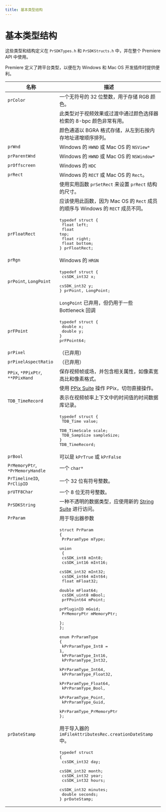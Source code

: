 ```yaml
---
title: 基本类型结构
---
```

# 基本类型结构

这些类型和结构定义在 `PrSDKTypes.h` 和 `PrSDKStructs.h` 中，并在整个 Premiere API 中使用。

Premiere 定义了跨平台类型，以便在为 Windows 和 Mac OS 开发插件时提供便利。

|               名称               |                                                                                                                                                                                                                                                                                                                                                             描述                                                                                                                                                                                                                                                                                                                                                             |
|----------------------------------|-------------------------------------------------------------------------------------------------------------------------------------------------------------------------------------------------------------------------------------------------------------------------------------------------------------------------------------------------------------------------------------------------------------------------------------------------------------------------------------------------------------------------------------------------------------------------------------------------------------------------------------------------------------------------------------------------------------------------------------|
| `prColor`                        | 一个无符号的 32 位整数，用于存储 RGB 颜色。                                                                                                                                                                                                                                                                                                                                                                                                                                                                                                                                                                                                                                                                                |
|                                  | 此类型对于视频效果或过渡中通过颜色选择器检索的 8-bpc 颜色非常有用。                                                                                                                                                                                                                                                                                                                                                                                                                                                                                                                                                                                                                                                             |
|                                  | 颜色通道以 BGRA 格式存储，从左到右按内存地址递增顺序排列。                                                                                                                                                                                                                                                                                                                                                                                                                                                                                                                                                                                                                                        |
| `prWnd`                          | Windows 的 `HWND` 或 Mac OS 的 `NSView*`                                                                                                                                                                                                                                                                                                                                                                                                                                                                                                                                                                                                                                                                                                |
| `prParentWnd`                    | Windows 的 `HWND` 或 Mac OS 的 `NSWindow*`                                                                                                                                                                                                                                                                                                                                                                                                                                                                                                                                                                                                                                                                                              |
| `prOffscreen`                    | Windows 的 `HDC`                                                                                                                                                                                                                                                                                                                                                                                                                                                                                                                                                                                                                                                                                                                     |
| `prRect`                         | Windows 的 `RECT` 或 Mac OS 的 `Rect`。                                                                                                                                                                                                                                                                                                                                                                                                                                                                                                                                                                                                                                                                                                  |
|                                  | 使用实用函数 `prSetRect` 来设置 `prRect` 结构的尺寸。                                                                                                                                                                                                                                                                                                                                                                                                                                                                                                                                                                                                                                                    |
|                                  | 应该使用此函数，因为 Mac OS 的 `Rect` 成员的顺序与 Windows 的 `RECT` 成员不同。                                                                                                                                                                                                                                                                                                                                                                                                                                                                                                                                                                                                                            |
| `prFloatRect`                    | <pre lang="cpp">typedef struct {<br/>  float left;<br/>  float top;<br/>  float right;<br/>  float bottom;<br/>} prFloatRect;</pre>                                                                                                                                                                                                                                                                                                                                                                                                                                                                                                                                                                                                 |
| `prRgn`                          | Windows 的 `HRGN`                                                                                                                                                                                                                                                                                                                                                                                                                                                                                                                                                                                                                                                                                                                    |
| `prPoint`, `LongPoint`           | <pre lang="cpp">typedef struct {<br/>  csSDK_int32 x;<br/>  csSDK_int32 y;<br/>} prPoint, LongPoint;</pre>                                                                                                                                                                                                                                                                                                                                                                                                                                                                                                                                                                                                                          |
|                                  | `LongPoint` 已弃用，但仍用于一些 Bottleneck 回调                                                                                                                                                                                                                                                                                                                                                                                                                                                                                                                                                                                                                                                      |
| `prFPoint`                       | <pre lang="cpp">typedef struct {<br/>  double x;<br/>  double y;<br/>} prFPoint64;</pre>                                                                                                                                                                                                                                                                                                                                                                                                                                                                                                                                                                                                                                            |
| `prPixel`                        | （已弃用）                                                                                                                                                                                                                                                                                                                                                                                                                                                                                                                                                                                                                                                                                                                        |
| `prPixelAspectRatio`             | （已弃用）                                                                                                                                                                                                                                                                                                                                                                                                                                                                                                                                                                                                                                                                                                                        |
| `PPix`, `*PPixPtr`, `**PPixHand` | 保存视频帧或场，并包含相关属性，如像素宽高比和像素格式。                                                                                                                                                                                                                                                                                                                                                                                                                                                                                                                                                                                                                          |
|                                  | 使用 [PPix Suite](../sweetpea-suites#ppix-suite) 操作 PPix，切勿直接操作。                                                                                                                                                                                                                                                                                                                                                                                                                                                                                                                                                                                                                                             |
| `TDB_TimeRecord`                 | 表示在视频帧率上下文中的时间值的时间数据库记录。                                                                                                                                                                                                                                                                                                                                                                                                                                                                                                                                                                                                                                              |
|                                  | <pre lang="cpp">typedef struct {<br/>  TDB_Time       value;<br/>  TDB_TimeScale  scale;<br/>  TDB_SampSize   sampleSize;<br/>} TDB_TimeRecord;</pre>                                                                                                                                                                                                                                                                                                                                                                                                                                                                                                                                                                               |
| `prBool`                         | 可以是 `kPrTrue` 或 `kPrFalse`                                                                                                                                                                                                                                                                                                                                                                                                                                                                                                                                                                                                                                                                                               |
| `PrMemoryPtr`, `*PrMemoryHandle` | 一个 `char*`                                                                                                                                                                                                                                                                                                                                                                                                                                                                                                                                                                                                                                                                                                                           |
| `PrTimelineID`, `PrClipID`       | 一个 32 位有符号整数。                                                                                                                                                                                                                                                                                                                                                                                                                                                                                                                                                                                                                                                                                                            |
| `prUTF8Char`                     | 一个 8 位无符号整数。                                                                                                                                                                                                                                                                                                                                                                                                                                                                                                                                                                                                                                                                                                          |
| `PrSDKString`                    | 一种不透明的数据类型，应使用新的 [String Suite](../sweetpea-suites#string-suite) 进行访问。                                                                                                                                                                                                                                                                                                                                                                                                                                                                                                                                                                                                                          |
| `PrParam`                        | 用于导出器参数                                                                                                                                                                                                                                                                                                                                                                                                                                                                                                                                                                                                                                                                                                        |
|                                  | <pre lang="cpp">struct PrParam<br/>{<br/>  PrParamType mType;<br/>  union<br/>  {<br/>    csSDK_int8   mInt8;<br/>    csSDK_int16  mInt16;<br/>    csSDK_int32  mInt32;<br/>    csSDK_int64  mInt64;<br/>    float        mFloat32;<br/>    double       mFloat64;<br/>    csSDK_uint8  mBool;<br/>    prFPoint64   mPoint;<br/>    prPluginID   mGuid;<br/>    PrMemoryPtr  mMemoryPtr;<br/>  };<br/>};<br/><br/>enum PrParamType<br/>{<br/>  kPrParamType_Int8 = 1,<br/>  kPrParamType_Int16,<br/>  kPrParamType_Int32,<br/>  kPrParamType_Int64,<br/>  kPrParamType_Float32,<br/>  kPrParamType_Float64,<br/>  kPrParamType_Bool,<br/>  kPrParamType_Point,<br/>  kPrParamType_Guid,<br/>  kPrParamType_PrMemoryPtr<br/>};</pre> |
| `prDateStamp`                    | 用于导入器的 `imFileAttributesRec.creationDateStamp` 中。                                                                                                                                                                                                                                                                                                                                                                                                                                                                                                                                                                                                                                                                    |
|                                  | <pre lang="cpp">typedef struct<br/>{<br/>  csSDK_int32  day;<br/>  csSDK_int32  month;<br/>  csSDK_int32  year;<br/>  csSDK_int32  hours;<br/>  csSDK_int32  minutes;<br/>  double       seconds;<br/>} prDateStamp;</pre>                                                                                                                                                                                                                                                                                                                                                                                                                                                                                                          |